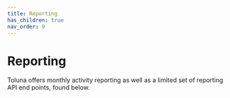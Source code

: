 ```yaml
---
title: Reporting
has_children: true
nav_order: 9
---
```


# Reporting 

Toluna offers monthly activity reporting as well as a limited set of reporting API end points, found below.
